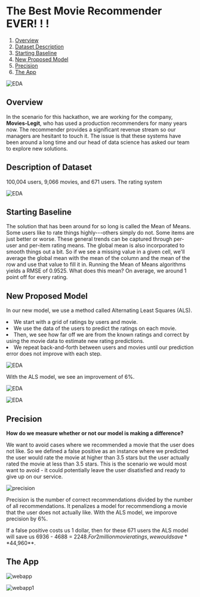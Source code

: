 # The Best Movie Recommender EVER! ! !


1. [Overview](#overview)
2. [Dataset Description](#dataset-description)
3. [Starting Baseline](#starting-baseline)
4. [New Proposed Model](#new-proposed-model)
5. [Precision](#precision)
5. [The App](#the-app)


![EDA](/images/intro.png)


## Overview

In the scenario for this hackathon, we are working for the company, **Movies-Legit**, who has used a production recommenders for many years now. The recommender provides a significant revenue stream so our managers are hesitant to touch it. The issue is that these systems have been around a long time and our head of data science has asked our team to explore new solutions.

## Description of Dataset
 
 100,004 users, 9,066 movies, and 671 users. The rating system 


![EDA](/images/EDA.png)


## Starting Baseline

The solution that has been around for so long is called the Mean of Means. Some users like to rate things highly---others simply do not. Some items are just better or worse. These general trends can be captured through per-user and per-item rating means. The global mean is also incorporated to smooth things out a bit. So if we see a missing value in a given cell, we'll average the global mean with the mean of the column and the mean of the row and use that value to fill it in. Running the Mean of Means algorithms yields a RMSE of 0.9525. What does this mean? On average, we around 1 point off for every rating. 

## New Proposed Model
In our new model, we use a method called Alternating Least Squares (ALS).

<li> We start with a grid of ratings by users and movie. </li>

<li>We use the data of the users to predict the ratings on each movie.</li>

<li>Then, we see how far off we are from the known ratings and correct by using the movie data to estimate new rating predictions.</li>

<li>We repeat back-and-forth between users and movies until our prediction error does not improve with each step.</li>

![EDA](/images/benchmark.png)

With the ALS model, we see an improvement of 6%. 

![EDA](/images/ALS-v-MOM.png)

![EDA](/images/top100.png)



## Precision
**How do we measure whether or not our model is making a difference?**

We want to avoid cases where we recommended a movie that the user does not like. So we defined a false positive as an instance where we predicted the user would rate the movie at higher than 3.5 stars but the user actually rated the movie at less than 3.5 stars. This is the scenario we would most want to avoid - it could potentially leave the user disatisfied and ready to give up on our service. 

![precision](/images/als_difference.png)

Precision is the number of correct recommendations divided by the number of all recommendations. It penalizes a model for recommendiong a movie that the user does not actually like. With the ALS model, we imporove precision by 6%. 

If a false positive costs us 1 dollar, then for these 671 users the ALS model will save us 6936 - 4688 = $2248. For 2 million movie ratings, we would save **$44,960**.

## The App

![webapp](/images/web-app-index.png)

![webapp1](/images/web-app-recommendations.png)


